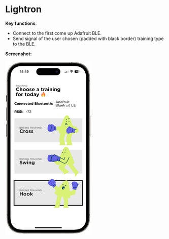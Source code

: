 # Lightron

**Key functions**:
- Connect to the first come up Adafruit BLE.
- Send signal of the user chosen (padded with black border) training type to the BLE.

**Screenshot:**

<img src="./Images/Lightron-screenshot.png" height="550">